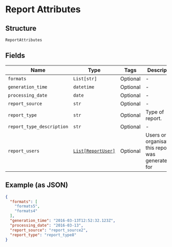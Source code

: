 
# Report Attributes

## Structure

`ReportAttributes`

## Fields

| Name | Type | Tags | Description |
|  --- | --- | --- | --- |
| `formats` | `List[str]` | Optional | - |
| `generation_time` | `datetime` | Optional | - |
| `processing_date` | `date` | Optional | - |
| `report_source` | `str` | Optional | - |
| `report_type` | `str` | Optional | Type of report. |
| `report_type_description` | `str` | Optional | - |
| `report_users` | [`List[ReportUser]`](../../doc/models/report-user.md) | Optional | Users or organisations this report was generated for |

## Example (as JSON)

```json
{
  "formats": [
    "formats5",
    "formats4"
  ],
  "generation_time": "2016-03-13T12:52:32.123Z",
  "processing_date": "2016-03-13",
  "report_source": "report_source2",
  "report_type": "report_type8"
}
```


